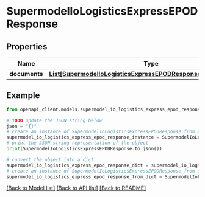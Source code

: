 # SupermodelIoLogisticsExpressEPODResponse


## Properties

Name | Type | Description | Notes
------------ | ------------- | ------------- | -------------
**documents** | [**List[SupermodelIoLogisticsExpressEPODResponseDocumentsInner]**](SupermodelIoLogisticsExpressEPODResponseDocumentsInner.md) |  | [optional] 

## Example

```python
from openapi_client.models.supermodel_io_logistics_express_epod_response import SupermodelIoLogisticsExpressEPODResponse

# TODO update the JSON string below
json = "{}"
# create an instance of SupermodelIoLogisticsExpressEPODResponse from a JSON string
supermodel_io_logistics_express_epod_response_instance = SupermodelIoLogisticsExpressEPODResponse.from_json(json)
# print the JSON string representation of the object
print(SupermodelIoLogisticsExpressEPODResponse.to_json())

# convert the object into a dict
supermodel_io_logistics_express_epod_response_dict = supermodel_io_logistics_express_epod_response_instance.to_dict()
# create an instance of SupermodelIoLogisticsExpressEPODResponse from a dict
supermodel_io_logistics_express_epod_response_from_dict = SupermodelIoLogisticsExpressEPODResponse.from_dict(supermodel_io_logistics_express_epod_response_dict)
```
[[Back to Model list]](../README.md#documentation-for-models) [[Back to API list]](../README.md#documentation-for-api-endpoints) [[Back to README]](../README.md)


